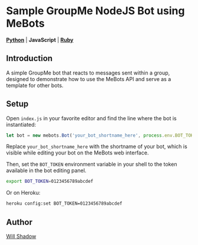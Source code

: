 # Sample GroupMe NodeJS Bot using MeBots
[**Python**](https://github.com/ErikBoesen/mebots-example-python) | **JavaScript** | [**Ruby**](https://github.com/ErikBoesen/mebots-example-ruby)

## Introduction

A simple GroupMe bot that reacts to messages sent within a group, designed to demonstrate how to use the MeBots API and serve as a template for other bots.


## Setup
Open `index.js` in your favorite editor and find the line where the bot is instantiated:
```js
let bot = new mebots.Bot('your_bot_shortname_here', process.env.BOT_TOKEN;
```
Replace `your_bot_shortname_here` with the shortname of your bot, which is visible while editing your bot on the MeBots web interface.

Then, set the `BOT_TOKEN` environment variable in your shell to the token available in the bot editing panel.
```sh
export BOT_TOKEN=0123456789abcdef
```
Or on Heroku:
```sh
heroku config:set BOT_TOKEN=0123456789abcdef
```

## Author
[Will Shadow](https://github.com/thewilloftheshadow)
